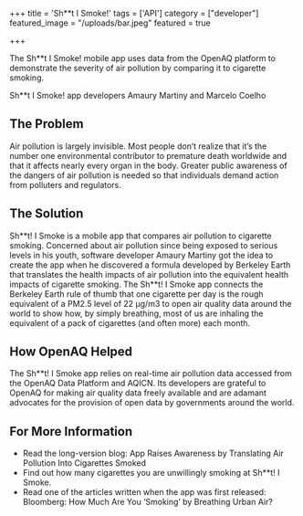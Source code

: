 +++
title = 'Sh**t I Smoke!'
tags = ['API']
category = ["developer"]
featured_image = "/uploads/bar.jpeg"
featured = true

+++

The Sh**t I Smoke! mobile app uses data from the OpenAQ platform to demonstrate the severity of air pollution by comparing it to cigarette smoking.

Sh**t I Smoke! app developers Amaury Martiny and Marcelo Coelho
 
## The Problem

Air pollution is largely invisible. Most people don’t realize that it’s the number one environmental contributor to premature death worldwide and that it affects nearly every organ in the body. Greater public awareness of the dangers of air pollution is needed so that individuals demand action from polluters and regulators. 

## The Solution

Sh*\*t! I Smoke is a mobile app that compares air pollution to cigarette smoking. Concerned about air pollution since being exposed to serious levels in his youth, software developer Amaury Martiny got the idea to create the app when he discovered a formula developed by Berkeley Earth that translates the health impacts of air pollution into the equivalent health impacts of cigarette smoking. The Sh**t! I Smoke app connects the Berkeley Earth rule of thumb that one cigarette per day is the rough equivalent of a PM2.5 level of 22 μg/m3 to open air quality data around the world to show how, by simply breathing, most of us are inhaling the equivalent of a pack of cigarettes (and often more) each month.

## How OpenAQ Helped

The Sh\*\*t! I Smoke app relies on real-time air pollution data accessed from the OpenAQ Data Platform and AQICN. Its developers are grateful to OpenAQ for making air quality data freely available and are adamant advocates for the provision of open data by governments around the world.

## For More Information
* Read the long-version blog: App Raises Awareness by Translating Air Pollution Into Cigarettes Smoked
* Find out how many cigarettes you are unwillingly smoking at Sh**t! I Smoke.
* Read one of the articles written when the app was first released: Bloomberg: How Much Are You ‘Smoking’ by Breathing Urban Air?